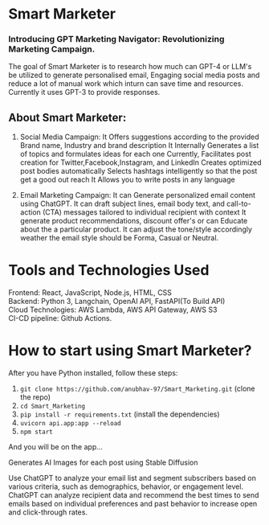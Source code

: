 # Smart Marketer
### Introducing GPT Marketing Navigator: Revolutionizing Marketing Campaign.

The goal of Smart Marketer is to research how much can GPT-4 or LLM's be utilized to generate personalised email, Engaging social media posts and reduce a lot of manual work which inturn can save time and resources. Currently it uses GPT-3 to provide responses.

## About Smart Marketer:

1. Social Media Campaign: 
It Offers suggestions according to the provided Brand name, Industry and brand description
It Internally Generates a list of topics and formulates ideas for each one
Currently, Facilitates post creation for Twitter,Facebook,Instagram, and LinkedIn
Creates optimized post bodies automatically
Selects hashtags intelligently so that the post get a good out reach
It Allows you to write posts in any language

2. Email Marketing Campaign: 
It can Generate personalized email content using ChatGPT.
It can draft subject lines, email body text, and call-to-action (CTA) messages tailored to individual recipient with context
It generate product recommendations, discount offer's or can Educate about the a particular product.
It can adjust the tone/style accordingly weather the email style should be Forma, Casual or Neutral.

# Tools and Technologies Used

Frontend: React, JavaScript, Node.js, HTML, CSS <br />
Backend: Python 3, Langchain, OpenAI API, FastAPI(To Build API) <br />
Cloud Technologies: AWS Lambda, AWS API Gateway, AWS S3 <br />
CI-CD pipeline: Github Actions. <br />

# How to start using Smart Marketer?
After you have Python installed, follow these steps:
1. `git clone https://github.com/anubhav-97/Smart_Marketing.git` (clone the repo)
2. `cd Smart_Marketing`
3. `pip install -r requirements.txt` (install the dependencies)
4. `uvicorn api.app:app --reload`
5. `npm start` 

And you will be on the app...







Generates AI Images for each post using Stable Diffusion

Use ChatGPT to analyze your email list and segment subscribers based on various criteria, such as demographics, behavior, or engagement level.
ChatGPT can analyze recipient data and recommend the best times to send emails based on individual preferences and past behavior to increase open and click-through rates.


